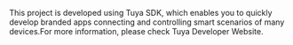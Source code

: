 This project is developed using Tuya SDK, which enables you to quickly develop branded apps connecting and controlling smart scenarios of many devices.For more information, please check Tuya Developer Website.

